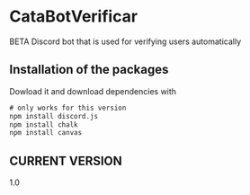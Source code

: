 # CataBotVerificar

BETA Discord bot that is used for verifying users automatically

## Installation of the packages

Dowload it and download dependencies with

```txt
# only works for this version
npm install discord.js
npm install chalk
npm install canvas
```

## CURRENT VERSION

1.0
